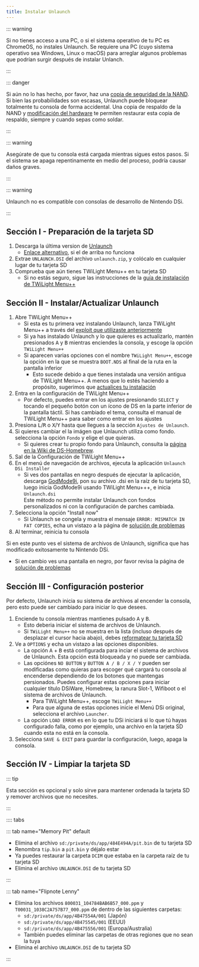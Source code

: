 ```yaml
---
title: Instalar Unlaunch
---
```


::: warning

Si no tienes acceso a una PC, o si el sistema operativo de tu PC es ChromeOS, no instales Unlaunch. Se requiere una PC (cuyo sistema operativo sea Windows, Linux o macOS) para arreglar algunos problemas que podrían surgir después de instalar Unlanch.

:::

::: danger

Si aún no lo has hecho, por favor, haz una [copia de seguridad de la NAND](dumping-nand.html). Si bien las probabilidades son escasas, Unlaunch puede bloquear totalmente tu consola de forma accidental. Una copia de respaldo de la NAND y [modificación del hardware](https://wiki.ds-homebrew.com/ds-index/hardmod) te permiten restaurar esta copia de respaldo, siempre y cuando sepas como soldar.

:::

::: warning

Asegúrate de que tu consola está cargada mientras sigues estos pasos. Si el sistema se apaga repentinamente en medio del proceso, podría causar daños graves.

:::

::: warning

Unlaunch no es compatible con consolas de desarrollo de Nintendo DSi.

:::

## Sección I - Preparación de la tarjeta SD

1. Descarga la última version de [Unlaunch](https://problemkaputt.de/unlaunch.zip)
    - [Enlace alternativo](https://web.archive.org/web/20201112031436/https://problemkaputt.de/unlaunch.zip), si el de arriba no funciona
1. Extrae `UNLAUNCH.DSI` del archivo `unlaunch.zip`, y colócalo en cualquier lugar de tu tarjeta SD
1. Comprueba que aún tienes TWiLight Menu++ en tu tarjeta SD
    - Si no estás seguro, sigue las instrucciones de la [guía de instalación de TWiLight Menu++](https://wiki.ds-homebrew.com/twilightmenu/installing-dsi)

## Sección II - Instalar/Actualizar Unlaunch

1. Abre TWiLight Menu++
    - Si esta es tu primera vez instalando Unlaunch, lanza TWiLight Menu++ a través del [exploit que utilizaste anteriormente](launching-the-exploit.html)
    - Si ya has instalado Unlaunch y lo que quieres es actualizarlo, mantén presionados <kbd class="face">A</kbd> y <kbd class="face">B</kbd> mientras enciendes la consola, y escoge la opción `TWiLight Menu++`
    - Si aparecen varias opciones con el nombre `TWiLight Menu++`, escoge la opción en la que se muestra `BOOT.NDS` al final de la ruta en la pantalla inferior
      - Esto sucede debido a que tienes instalada una versión antigua de TWiLight Menu++. A menos que lo estés haciendo a propósito, sugerimos que [actualices tu instalación](https://wiki.ds-homebrew.com/twilightmenu/updating-dsi)
1. Entra en la configuración de TWiLight Menu++
    - Por defecto, puedes entrar en los ajustes presionando `SELECT` y tocando el pequeño botón con un ícono de DS en la parte inferior de la pantalla táctil. Si has cambiado el tema, consulta el manual de TWiLight Menu++ para saber como entrar en los ajustes
1. Presiona <kbd class="l">L</kbd>/<kbd class="r">R</kbd> o <kbd class="face">X</kbd>/<kbd class="face">Y</kbd> hasta que llegues a la sección `Ajustes de Unlaunch`.
1. Si quieres cambiar el la imágen que Unlaunch utiliza como fondo. selecciona la opción `Fondo` y elige el que quieras.
    - Si quieres crear tu propio fondo para Unlaunch, consulta la [página en la Wiki de DS-Homebrew](https://wiki.ds-homebrew.com/twilightmenu/custom-unlaunch-backgrounds).
1. Sal de la Configuración de TWiLight Menu++
1. En el menú de navegación de archivos, ejecuta la aplicación `Unlaunch DSi Installer`
    - Si ves dos pantallas en negro después de ejecutar la aplicación, descarga [GodMode9i](https://github.com/DS-Homebrew/GodMode9i/releases), pon su archivo .dsi en la raíz de tu tarjeta SD, luego inicia GodMode9i usando TWiLight Menu+++, e inicia `Unlaunch.dsi`    
      Este método no permite instalar Unlaunch con fondos personalizados ni con la configuración de parches cambiada.
1. Selecciona la opción "Install now"
    - Si Unlaunch se congela y muestra el mensaje `ERROR: MISMATCH IN FAT COPIES`, echa un vistazo a la página de [solución de problemas](troubleshooting.html)
1. Al terminar, reinicia tu consola

Si en este punto ves el sistema de archivos de Unlaunch, significa que has modificado exitosamente tu Nintendo DSi.
- Si en cambio ves una pantalla en negro, por favor revisa la página de [solución de problemas](troubleshooting.html)

## Sección III - Configuración posterior

Por defecto, Unlaunch inicia su sistema de archivos al encender la consola, pero esto puede ser cambiado para iniciar lo que desees.

1. Enciende tu consola mientras mantienes pulsado <kbd class="face">A</kbd> y <kbd class="face">B</kbd>.
    - Esto deberia iniciar el sistema de archivos de Unlaunch.
    - Si `TWiLight Menu++` no se muestra en la lista (incluso después de desplazar el cursor hacia abajo), debes [reformatear tu tarjeta SD](sd-card-setup.html)
1. Ve a `OPTIONS` y echa un vistazo a las opciones disponibles.
    - La opción <kbd class="face">A</kbd> + <kbd class="face">B</kbd> está configurada para inciar el sistema de archivos de Unlaunch. Esta opción está bloqueada y no puede ser cambiada.
    - Las opciónes `NO BUTTON` y `BUTTON A / B / X / Y` pueden ser modificadas como quieras para escoger qué cargará tu consola al encenderse dependiendo de los botones que mantengas persionados. Puedes configurar estas opciones para iniciar cualquier título DSiWare, Homebrew, la ranura Slot-1, Wifiboot o el sistema de archivos de Unlaunch.
      - Para TWiLight Menu++, escoge `TWiLight Menu++`
      - Para que alguna de estas opciones inicie el Menú DSi original, selecciona el archivo `Launcher`.
    - La opción `LOAD ERROR` es en lo que tu DSi iniciará si lo que tú hayas configurado falla, como por ejemplo, una archivo en la tarjeta SD cuando esta no está en la consola.
1. Selecciona `SAVE & EXIT` para guardar la configuración, luego, apaga la consola.

## Sección IV - Limpiar la tarjeta SD

::: tip

Esta sección es opcional y solo sirve para mantener ordenada la tarjeta SD y remover archivos que no necesites.

:::

:::: tabs

::: tab name="Memory Pit" default

- Elimina el archivo `sd:/private/ds/app/484E494A/pit.bin` de tu tarjeta SD
- Renombra `tip.bin` a `pit.bin` y déjalo estar
- Ya puedes restaurar la carpeta `DCIM` que estaba en la carpeta raíz de tu tarjeta SD
- Elimina el archivo `UNLAUNCH.DSI` de tu tarjeta SD

:::

::: tab name="Flipnote Lenny"

- Elimina los archivos `800031_104784BAB6B57_000.ppm` y `T00031_1038C2A757B77_000.ppm` de dentro de las siguientes carpetas:
    - `sd:/private/ds/app/4B47554A/001` (Japón)
    - `sd:/private/ds/app/4B475545/001` (EEUU)
    - `sd:/private/ds/app/4B475556/001` (Europa/Australia)
    - También puedes eliminar las carpetas de otras regiones que no sean la tuya
- Elimina el archivo `UNLAUNCH.DSI` de tu tarjeta SD

:::
